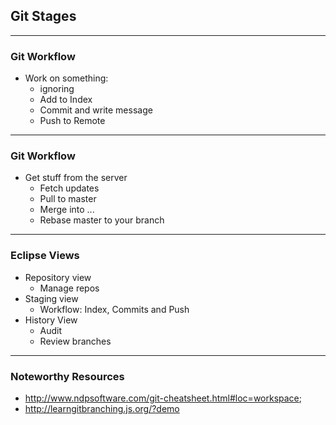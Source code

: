 ## Git Stages

----------

### Git Workflow

- Work on something:
  - ignoring
  - Add to Index
  - Commit and write message
  - Push to Remote

----------

### Git Workflow

- Get stuff from the server
  - Fetch  updates
  - Pull to master
  - Merge into ...
  - Rebase master to your branch

----------

### Eclipse Views
- Repository view
  - Manage repos
- Staging view
  - Workflow: Index, Commits and Push
- History View
  - Audit
  - Review branches

----------

### Noteworthy Resources
- http://www.ndpsoftware.com/git-cheatsheet.html#loc=workspace;
- http://learngitbranching.js.org/?demo
